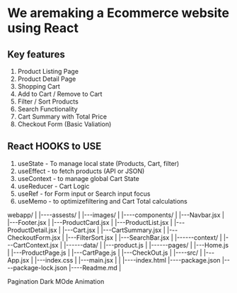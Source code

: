 # We aremaking a Ecommerce website using React

##  Key features

1. Product Listing Page
2. Product Detail Page
3. Shopping Cart
4. Add to Cart / Remove to Cart
5. Filter / Sort Products
6. Search Functionality
7. Cart Summary with Total Price
8. Checkout Form (Basic Valiation)



## React HOOKS to USE 

1. useState - To manage local state (Products, Cart, filter)
2. useEffect - to fetch products (API or JSON)
3. useContext - to manage global Cart State 
4. useReducer - Cart Logic 
5. useRef - for Form input  or Search input focus 
6. useMemo - to optimizefiltering and Cart Total calculations



webapp/
|
|----assests/
|    |---images/
|
|----components/
|      |---Navbar.jsx
|      |---Footer.jsx
|      |---ProductCard.jsx
|      |---ProductList.jsx
|      |---ProductDetail.jsx
|      |---Cart.jsx
|      |---CartSummary.jsx
|      |---CheckoutForm.jsx
|      |---FilterSort.jsx
|      |---SearchBar.jsx
|
|------context/
|      |---CartContext.jsx
|
|------data/
|      |---product.js
|
|------pages/
|      |---Home.js
|      |---ProductPage.js
|      |---CartPage.js
|      |---CheckOut.js
|
|----src/
|      |---App.jsx
|      |---index.css
|      |---main.jsx
|
|
|----index.html
|----package.json
|----package-lock.json
|----Readme.md
|







Pagination
Dark MOde
Animation
